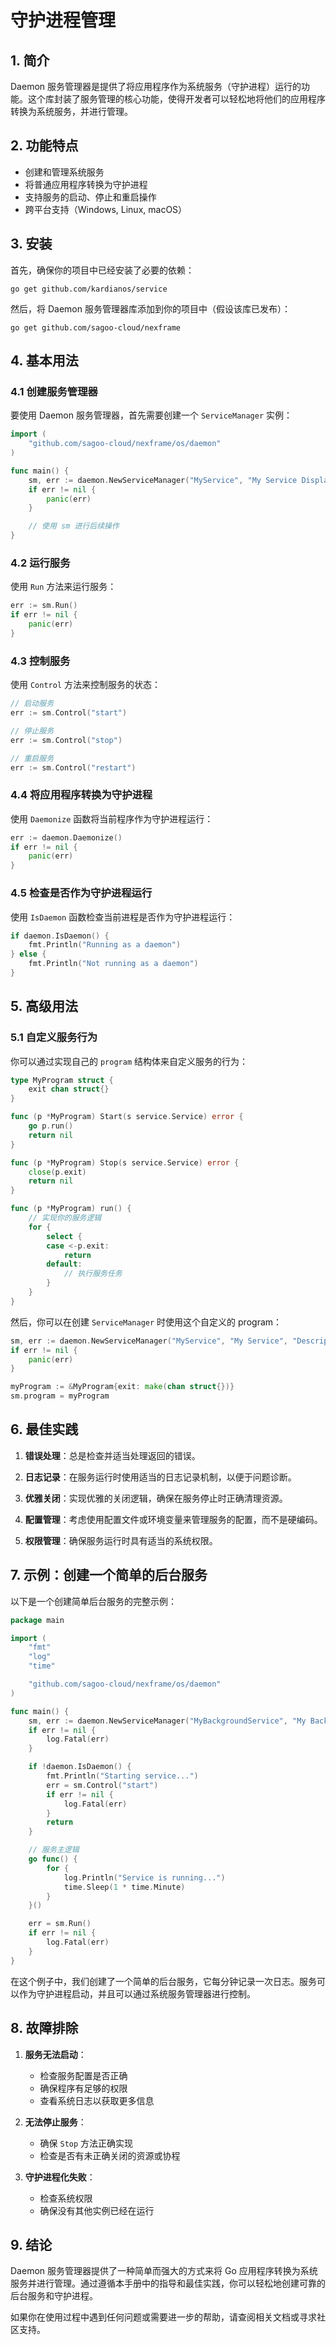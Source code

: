 # 守护进程管理

## 1. 简介

Daemon 服务管理器是提供了将应用程序作为系统服务（守护进程）运行的功能。这个库封装了服务管理的核心功能，使得开发者可以轻松地将他们的应用程序转换为系统服务，并进行管理。

## 2. 功能特点

- 创建和管理系统服务
- 将普通应用程序转换为守护进程
- 支持服务的启动、停止和重启操作
- 跨平台支持（Windows, Linux, macOS）

## 3. 安装

首先，确保你的项目中已经安装了必要的依赖：

```
go get github.com/kardianos/service
```

然后，将 Daemon 服务管理器库添加到你的项目中（假设该库已发布）：

```
go get github.com/sagoo-cloud/nexframe
```

## 4. 基本用法

### 4.1 创建服务管理器

要使用 Daemon 服务管理器，首先需要创建一个 `ServiceManager` 实例：

```go
import (
    "github.com/sagoo-cloud/nexframe/os/daemon"
)

func main() {
    sm, err := daemon.NewServiceManager("MyService", "My Service Display Name", "This is my service description")
    if err != nil {
        panic(err)
    }

    // 使用 sm 进行后续操作
}
```

### 4.2 运行服务

使用 `Run` 方法来运行服务：

```go
err := sm.Run()
if err != nil {
    panic(err)
}
```

### 4.3 控制服务

使用 `Control` 方法来控制服务的状态：

```go
// 启动服务
err := sm.Control("start")

// 停止服务
err := sm.Control("stop")

// 重启服务
err := sm.Control("restart")
```

### 4.4 将应用程序转换为守护进程

使用 `Daemonize` 函数将当前程序作为守护进程运行：

```go
err := daemon.Daemonize()
if err != nil {
    panic(err)
}
```

### 4.5 检查是否作为守护进程运行

使用 `IsDaemon` 函数检查当前进程是否作为守护进程运行：

```go
if daemon.IsDaemon() {
    fmt.Println("Running as a daemon")
} else {
    fmt.Println("Not running as a daemon")
}
```

## 5. 高级用法

### 5.1 自定义服务行为

你可以通过实现自己的 `program` 结构体来自定义服务的行为：

```go
type MyProgram struct {
    exit chan struct{}
}

func (p *MyProgram) Start(s service.Service) error {
    go p.run()
    return nil
}

func (p *MyProgram) Stop(s service.Service) error {
    close(p.exit)
    return nil
}

func (p *MyProgram) run() {
    // 实现你的服务逻辑
    for {
        select {
        case <-p.exit:
            return
        default:
            // 执行服务任务
        }
    }
}
```

然后，你可以在创建 `ServiceManager` 时使用这个自定义的 program：

```go
sm, err := daemon.NewServiceManager("MyService", "My Service", "Description")
if err != nil {
    panic(err)
}

myProgram := &MyProgram{exit: make(chan struct{})}
sm.program = myProgram
```

## 6. 最佳实践

1. **错误处理**：总是检查并适当处理返回的错误。

2. **日志记录**：在服务运行时使用适当的日志记录机制，以便于问题诊断。

3. **优雅关闭**：实现优雅的关闭逻辑，确保在服务停止时正确清理资源。

4. **配置管理**：考虑使用配置文件或环境变量来管理服务的配置，而不是硬编码。

5. **权限管理**：确保服务运行时具有适当的系统权限。

## 7. 示例：创建一个简单的后台服务

以下是一个创建简单后台服务的完整示例：

```go
package main

import (
    "fmt"
    "log"
    "time"

    "github.com/sagoo-cloud/nexframe/os/daemon"
)

func main() {
    sm, err := daemon.NewServiceManager("MyBackgroundService", "My Background Service", "This service runs in the background")
    if err != nil {
        log.Fatal(err)
    }

    if !daemon.IsDaemon() {
        fmt.Println("Starting service...")
        err = sm.Control("start")
        if err != nil {
            log.Fatal(err)
        }
        return
    }

    // 服务主逻辑
    go func() {
        for {
            log.Println("Service is running...")
            time.Sleep(1 * time.Minute)
        }
    }()

    err = sm.Run()
    if err != nil {
        log.Fatal(err)
    }
}
```

在这个例子中，我们创建了一个简单的后台服务，它每分钟记录一次日志。服务可以作为守护进程启动，并且可以通过系统服务管理器进行控制。

## 8. 故障排除

1. **服务无法启动**：
    - 检查服务配置是否正确
    - 确保程序有足够的权限
    - 查看系统日志以获取更多信息

2. **无法停止服务**：
    - 确保 `Stop` 方法正确实现
    - 检查是否有未正确关闭的资源或协程

3. **守护进程化失败**：
    - 检查系统权限
    - 确保没有其他实例已经在运行

## 9. 结论

Daemon 服务管理器提供了一种简单而强大的方式来将 Go 应用程序转换为系统服务并进行管理。通过遵循本手册中的指导和最佳实践，你可以轻松地创建可靠的后台服务和守护进程。

如果你在使用过程中遇到任何问题或需要进一步的帮助，请查阅相关文档或寻求社区支持。